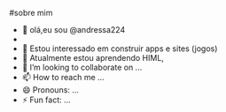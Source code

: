 #sobre mim

- 👋 olá,eu sou @andressa224
- 
- 👀 Estou interessado em construir apps e sites (jogos)
- 🌱 Atualmente estou aprendendo HIML,
- 💞️ I’m looking to collaborate on ...
- 📫 How to reach me ...
- 😄 Pronouns: ...
- ⚡ Fun fact: ...

<!---
andressa224/andressa224 is a ✨ special ✨ repository because its `README.md` (this file) appears on your GitHub profile.
You can click the Preview link to take a look at your changes.
--->
